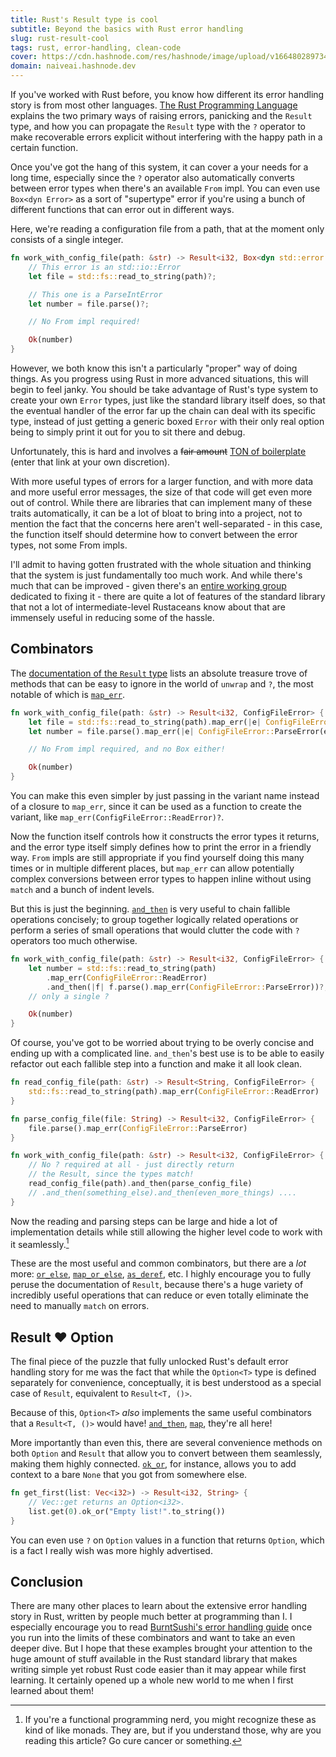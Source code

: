 ```yaml
---
title: Rust's Result type is cool
subtitle: Beyond the basics with Rust error handling
slug: rust-result-cool
tags: rust, error-handling, clean-code
cover: https://cdn.hashnode.com/res/hashnode/image/upload/v1664802897346/0RCVqNwfX.png?auto=compress
domain: naiveai.hashnode.dev
---
```


If you've worked with Rust before, you know how different its error
handling story is from most other languages. [The Rust Programming
Language](https://doc.rust-lang.org/book/ch09-00-error-handling.html) explains
the two primary ways of raising errors, panicking and the `Result` type, and how
you can propagate the `Result` type with the `?` operator to make recoverable
errors explicit without interfering with the happy path in a certain function.

Once you've got the hang of this system, it can cover a your needs for a long
time, especially since the `?` operator also automatically converts between
error types when there's an available `From` impl. You can even use `Box<dyn
Error>` as a sort of "supertype" error if you're using a bunch of different
functions that can error out in different ways.

Here, we're reading a configuration file from a path, that at the moment only
consists of a single integer.

```rust
fn work_with_config_file(path: &str) -> Result<i32, Box<dyn std::error::Error>> {
    // This error is an std::io::Error
    let file = std::fs::read_to_string(path)?;

    // This one is a ParseIntError
    let number = file.parse()?;

    // No From impl required!

    Ok(number)
}
```

However, we both know this isn't a particularly "proper" way of doing things.
As you progress using Rust in more advanced situations, this will begin to feel
janky. You should be take advantage of Rust's type system to create your own
`Error` types, just like the standard library itself does, so that the eventual
handler of the error far up the chain can deal with its specific type, instead
of just getting a generic boxed `Error` with their only real option being to
simply print it out for you to sit there and debug.

Unfortunately, this is hard and involves a ~~fair amount~~ [TON of
boilerplate](https://tinyurl.com/22cfbmrp) (enter that link at your own
discretion).

With more useful types of errors for a larger function, and with more data
and more useful error messages, the size of that code will get even more out
of control. While there are libraries that can implement many of these traits
automatically, it can be a lot of bloat to bring into a project, not to mention
the fact that the concerns here aren't well-separated - in this case, the
function itself should determine how to convert between the error types, not
some From impls.

I'll admit to having gotten frustrated with the whole situation and
thinking that the system is just fundamentally too much work. And while
there's much that can be improved - given there's an [entire working
group](https://github.com/rust-lang/project-error-handling/) dedicated to fixing
it - there are quite a lot of features of the standard library that not a lot of
intermediate-level Rustaceans know about that are immensely useful in reducing
some of the hassle.

## Combinators

The [documentation of the `Result`
type](https://doc.rust-lang.org/std/result/enum.Result.html) lists
an absolute treasure trove of methods that can be easy to ignore
in the world of `unwrap` and `?`, the most notable of which is
[`map_err`](https://doc.rust-lang.org/std/result/enum.Result.html#method.map_err).

```rust
fn work_with_config_file(path: &str) -> Result<i32, ConfigFileError> {
    let file = std::fs::read_to_string(path).map_err(|e| ConfigFileError::ReadError(e))?;
    let number = file.parse().map_err(|e| ConfigFileError::ParseError(e))?;

    // No From impl required, and no Box either!

    Ok(number)
}
```

You can make this even simpler by just passing in the variant name instead of a
closure to `map_err`, since it can be used as a function to create the variant,
like `map_err(ConfigFileError::ReadError)?`.

Now the function itself controls how it constructs the error types it returns,
and the error type itself simply defines how to print the error in a friendly
way. `From` impls are still appropriate if you find yourself doing this many
times or in multiple different places, but `map_err` can allow potentially
complex conversions between error types to happen inline without using `match`
and a bunch of indent levels.

But this is just the beginning.
[`and_then`](https://doc.rust-lang.org/std/result/enum.Result.html#method.and_then)
is very useful to chain fallible operations concisely; to group together
logically related operations or perform a series of small operations that would
clutter the code with `?` operators too much otherwise.

```rust
fn work_with_config_file(path: &str) -> Result<i32, ConfigFileError> {
    let number = std::fs::read_to_string(path)
        .map_err(ConfigFileError::ReadError)
        .and_then(|f| f.parse().map_err(ConfigFileError::ParseError))?;
    // only a single ?

    Ok(number)
}
```

Of course, you've got to be worried about trying to be overly concise and ending
up with a complicated line. `and_then`'s best use is to be able to easily
refactor out each fallible step into a function and make it all look clean.

```rust
fn read_config_file(path: &str) -> Result<String, ConfigFileError> {
    std::fs::read_to_string(path).map_err(ConfigFileError::ReadError)
}

fn parse_config_file(file: String) -> Result<i32, ConfigFileError> {
    file.parse().map_err(ConfigFileError::ParseError)
}

fn work_with_config_file(path: &str) -> Result<i32, ConfigFileError> {
    // No ? required at all - just directly return
    // the Result, since the types match!
    read_config_file(path).and_then(parse_config_file)
    // .and_then(something_else).and_then(even_more_things) ....
}
```

Now the reading and parsing steps can be large and hide a lot of implementation
details while still allowing the higher level code to work with it seamlessly.[^1]

These are the most useful and common combinators, but there are a *lot* more:
[`or_else`](https://doc.rust-lang.org/std/result/enum.Result.html#method.or_else),
[`map_or_else`](https://doc.rust-lang.org/std/result/enum.Result.html#method.map_or_else),
[`as_deref`](https://doc.rust-lang.org/std/result/enum.Result.html#method.as_deref), etc.
I highly encourage you to fully peruse the documentation of `Result`, because
there's a huge variety of incredibly useful operations that can reduce or even
totally eliminate the need to manually `match` on errors.

## Result ❤️  Option

The final piece of the puzzle that fully unlocked Rust's default error handling
story for me was the fact that while the `Option<T>` type is defined separately
for convenience, conceptually, it is best understood as a special case of
`Result`, equivalent to `Result<T, ()>`.

Because of this, `Option<T>` *also* implements the same useful combinators that
a `Result<T, ()>` would have!
[`and_then`](https://doc.rust-lang.org/std/option/enum.Option.html#method.and_then),
[`map`](https://doc.rust-lang.org/std/option/enum.Option.html#method.map),
they're all here!

More importantly than even this, there are several convenience methods on both
`Option` and `Result` that allow you to convert between them seamlessly, making
them highly connected.
[`ok_or`](https://doc.rust-lang.org/std/option/enum.Option.html#method.ok_or),
for instance, allows you to add context to a bare `None` that you got from
somewhere else.

```rust
fn get_first(list: Vec<i32>) -> Result<i32, String> {
    // Vec::get returns an Option<i32>.
    list.get(0).ok_or("Empty list!".to_string())
}
```

You can even use `?` on `Option` values in a function that returns `Option`,
which is a fact I really wish was more highly advertised.

## Conclusion

There are many other places to learn about the extensive error handling story
in Rust, written by people much better at programming than I. I especially
encourage you to read
[BurntSushi's error handling guide](https://blog.burntsushi.net/rust-error-handling)
once you run into the limits of these combinators and want to take an even
deeper dive. But I hope that these examples brought your attention to the huge
amount of stuff available in the Rust standard library that makes writing
simple yet robust Rust code easier than it may appear while first learning. It
certainly opened up a whole new world to me when I first learned about them!

[^1]: If you're a functional programming nerd, you might recognize these as kind
of like monads. They are, but if you understand those, why are you reading this
article? Go cure cancer or something.
